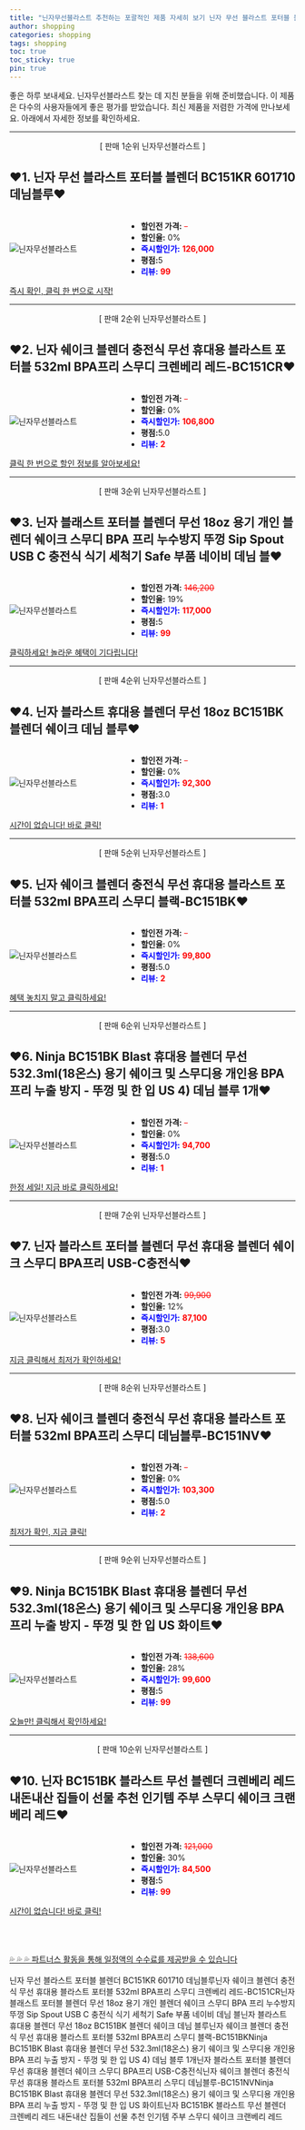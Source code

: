 ```yaml
---
title: "닌자무선블라스트 추천하는 포괄적인 제품 자세히 보기 닌자 무선 블라스트 포터블 블렌더"
author: shopping
categories: shopping
tags: shopping
toc: true
toc_sticky: true
pin: true
---
```

좋은 하루 보내세요. 닌자무선블라스트 찾는 데 지친 분들을 위해 준비했습니다. 이 제품은 다수의 사용자들에게 좋은 평가를 받았습니다. 최신 제품을 저렴한 가격에 만나보세요. 아래에서 자세한 정보를 확인하세요.

---
<p class="toplist" style="margin: 0 auto; display: block; width: fit-content;">[ 판매 1순위 닌자무선블라스트 ]</p>

<h2><strong>❤️1. 닌자 무선 블라스트 포터블 블렌더 BC151KR 601710 데님블루❤️</strong></h2>

<div style="display: flex; align-items: center;">
    <div style="flex: 0.4;">
        <img src="https://thumbnail6.coupangcdn.com/thumbnails/remote/230x230ex/image/vendor_inventory/e07d/5d11d151209a611c6c79a6dead11fb1502396bb0d110dd64a2d31c9861ac.jpg" alt="닌자무선블라스트" style="max-width: 100%;">
    </div>
    <div style="flex: 0.6; margin-left: 10px;">
        <ul>
            <li><strong>할인전 가격:</strong> <del style="color: red;">-</del></li>
            <li><strong>할인율:</strong> 0%</li>
            <li><span style='color:blue'><strong>즉시할인가:</strong></span> <span style='color:red'><strong>126,000</strong></span></li>
            <li><strong>평점:</strong>5</li>
            <li><span style='color:blue'><strong>리뷰:</strong></span> <span style='color:red'><strong>99</strong></span></li>
        </ul>
    </div>
</div>
<div class="center">
    <a href="https://William4Davisa.github.io?lptag=AF9450613&subid=githubio&pageKey=8143084839&traceid=V0-153&itemId=23142790386&vendorItemId=90406733324" class="myButton">
        즉시 확인, 클릭 한 번으로 시작!
    </a>
</div>


---
<p class="toplist" style="margin: 0 auto; display: block; width: fit-content;">[ 판매 2순위 닌자무선블라스트 ]</p>

<h2><strong>❤️2. 닌자 쉐이크 블렌더 충전식 무선 휴대용 블라스트 포터블 532ml BPA프리 스무디 크렌베리 레드-BC151CR❤️</strong></h2>

<div style="display: flex; align-items: center;">
    <div style="flex: 0.4;">
        <img src="https://thumbnail10.coupangcdn.com/thumbnails/remote/230x230ex/image/vendor_inventory/482d/f863279d49a9d330de4c5a632c0d3cfc952b143229185ddf4d47e5806f2d.png" alt="닌자무선블라스트" style="max-width: 100%;">
    </div>
    <div style="flex: 0.6; margin-left: 10px;">
        <ul>
            <li><strong>할인전 가격:</strong> <del style="color: red;">-</del></li>
            <li><strong>할인율:</strong> 0%</li>
            <li><span style='color:blue'><strong>즉시할인가:</strong></span> <span style='color:red'><strong>106,800</strong></span></li>
            <li><strong>평점:</strong>5.0</li>
            <li><span style='color:blue'><strong>리뷰:</strong></span> <span style='color:red'><strong>2</strong></span></li>
        </ul>
    </div>
</div>
<div class="center">
    <a href="https://William4Davisa.github.io?lptag=AF9450613&subid=githubio&pageKey=8180716631&traceid=V0-153&itemId=23387378444&vendorItemId=90417347827" class="myButton">
        클릭 한 번으로 할인 정보를 알아보세요!
    </a>
</div>


---
<p class="toplist" style="margin: 0 auto; display: block; width: fit-content;">[ 판매 3순위 닌자무선블라스트 ]</p>

<h2><strong>❤️3. 닌자 블래스트 포터블 블렌더 무선 18oz 용기 개인 블렌더 쉐이크 스무디 BPA 프리 누수방지 뚜껑 Sip Spout USB C 충전식 식기 세척기 Safe 부품 네이비 데님 블❤️</strong></h2>

<div style="display: flex; align-items: center;">
    <div style="flex: 0.4;">
        <img src="https://thumbnail10.coupangcdn.com/thumbnails/remote/230x230ex/image/vendor_inventory/2cf4/e73c63187b2114885cc3687be6d2976d103976556695e2d8e89759f683a9.jpg" alt="닌자무선블라스트" style="max-width: 100%;">
    </div>
    <div style="flex: 0.6; margin-left: 10px;">
        <ul>
            <li><strong>할인전 가격:</strong> <del style="color: red;">146,200</del></li>
            <li><strong>할인율:</strong> 19%</li>
            <li><span style='color:blue'><strong>즉시할인가:</strong></span> <span style='color:red'><strong>117,000</strong></span></li>
            <li><strong>평점:</strong>5</li>
            <li><span style='color:blue'><strong>리뷰:</strong></span> <span style='color:red'><strong>99</strong></span></li>
        </ul>
    </div>
</div>
<div class="center">
    <a href="https://William4Davisa.github.io?lptag=AF9450613&subid=githubio&pageKey=8215551091&traceid=V0-153&itemId=23596881076&vendorItemId=90775096424" class="myButton">
        클릭하세요! 놀라운 혜택이 기다립니다!
    </a>
</div>


---
<p class="toplist" style="margin: 0 auto; display: block; width: fit-content;">[ 판매 4순위 닌자무선블라스트 ]</p>

<h2><strong>❤️4. 닌자 블라스트 휴대용 블렌더 무선 18oz BC151BK 블렌더 쉐이크 데님 블루❤️</strong></h2>

<div style="display: flex; align-items: center;">
    <div style="flex: 0.4;">
        <img src="https://thumbnail9.coupangcdn.com/thumbnails/remote/230x230ex/image/vendor_inventory/7e34/d3b8a2620f12e88b05b491f35b0b37ecb5628d243d10f556c02ea80c66eb.jpg" alt="닌자무선블라스트" style="max-width: 100%;">
    </div>
    <div style="flex: 0.6; margin-left: 10px;">
        <ul>
            <li><strong>할인전 가격:</strong> <del style="color: red;">-</del></li>
            <li><strong>할인율:</strong> 0%</li>
            <li><span style='color:blue'><strong>즉시할인가:</strong></span> <span style='color:red'><strong>92,300</strong></span></li>
            <li><strong>평점:</strong>3.0</li>
            <li><span style='color:blue'><strong>리뷰:</strong></span> <span style='color:red'><strong>1</strong></span></li>
        </ul>
    </div>
</div>
<div class="center">
    <a href="https://William4Davisa.github.io?lptag=AF9450613&subid=githubio&pageKey=8017872709&traceid=V0-153&itemId=22395689674&vendorItemId=90432620054" class="myButton">
        시간이 없습니다! 바로 클릭!
    </a>
</div>


---
<p class="toplist" style="margin: 0 auto; display: block; width: fit-content;">[ 판매 5순위 닌자무선블라스트 ]</p>

<h2><strong>❤️5. 닌자 쉐이크 블렌더 충전식 무선 휴대용 블라스트 포터블 532ml BPA프리 스무디 블랙-BC151BK❤️</strong></h2>

<div style="display: flex; align-items: center;">
    <div style="flex: 0.4;">
        <img src="https://thumbnail10.coupangcdn.com/thumbnails/remote/230x230ex/image/vendor_inventory/482d/f863279d49a9d330de4c5a632c0d3cfc952b143229185ddf4d47e5806f2d.png" alt="닌자무선블라스트" style="max-width: 100%;">
    </div>
    <div style="flex: 0.6; margin-left: 10px;">
        <ul>
            <li><strong>할인전 가격:</strong> <del style="color: red;">-</del></li>
            <li><strong>할인율:</strong> 0%</li>
            <li><span style='color:blue'><strong>즉시할인가:</strong></span> <span style='color:red'><strong>99,800</strong></span></li>
            <li><strong>평점:</strong>5.0</li>
            <li><span style='color:blue'><strong>리뷰:</strong></span> <span style='color:red'><strong>2</strong></span></li>
        </ul>
    </div>
</div>
<div class="center">
    <a href="https://William4Davisa.github.io?lptag=AF9450613&subid=githubio&pageKey=8180716631&traceid=V0-153&itemId=23387378459&vendorItemId=90417347870" class="myButton">
        혜택 놓치지 말고 클릭하세요!
    </a>
</div>


---
<p class="toplist" style="margin: 0 auto; display: block; width: fit-content;">[ 판매 6순위 닌자무선블라스트 ]</p>

<h2><strong>❤️6. Ninja BC151BK Blast 휴대용 블렌더 무선 532.3ml(18온스) 용기 쉐이크 및 스무디용 개인용 BPA 프리 누출 방지 - 뚜껑 및 한 입 US 4) 데님 블루 1개❤️</strong></h2>

<div style="display: flex; align-items: center;">
    <div style="flex: 0.4;">
        <img src="https://thumbnail10.coupangcdn.com/thumbnails/remote/230x230ex/image/vendor_inventory/c405/a56b3b4ae1856045ed1209713f433deb812b1cc58d1a85079c751fc51252.jpg" alt="닌자무선블라스트" style="max-width: 100%;">
    </div>
    <div style="flex: 0.6; margin-left: 10px;">
        <ul>
            <li><strong>할인전 가격:</strong> <del style="color: red;">-</del></li>
            <li><strong>할인율:</strong> 0%</li>
            <li><span style='color:blue'><strong>즉시할인가:</strong></span> <span style='color:red'><strong>94,700</strong></span></li>
            <li><strong>평점:</strong>5.0</li>
            <li><span style='color:blue'><strong>리뷰:</strong></span> <span style='color:red'><strong>1</strong></span></li>
        </ul>
    </div>
</div>
<div class="center">
    <a href="https://William4Davisa.github.io?lptag=AF9450613&subid=githubio&pageKey=8092369523&traceid=V0-153&itemId=22861438562&vendorItemId=90210753026" class="myButton">
        한정 세일! 지금 바로 클릭하세요!
    </a>
</div>


---
<p class="toplist" style="margin: 0 auto; display: block; width: fit-content;">[ 판매 7순위 닌자무선블라스트 ]</p>

<h2><strong>❤️7. 닌자 블라스트 포터블 블렌더 무선 휴대용 블렌더 쉐이크 스무디 BPA프리 USB-C충전식❤️</strong></h2>

<div style="display: flex; align-items: center;">
    <div style="flex: 0.4;">
        <img src="https://thumbnail8.coupangcdn.com/thumbnails/remote/230x230ex/image/vendor_inventory/c2a9/11ee8261bf4b9e5dda80ffe20eeb2b68169d13271d968f0fe7acdd2c75fe.jpg" alt="닌자무선블라스트" style="max-width: 100%;">
    </div>
    <div style="flex: 0.6; margin-left: 10px;">
        <ul>
            <li><strong>할인전 가격:</strong> <del style="color: red;">99,900</del></li>
            <li><strong>할인율:</strong> 12%</li>
            <li><span style='color:blue'><strong>즉시할인가:</strong></span> <span style='color:red'><strong>87,100</strong></span></li>
            <li><strong>평점:</strong>3.0</li>
            <li><span style='color:blue'><strong>리뷰:</strong></span> <span style='color:red'><strong>5</strong></span></li>
        </ul>
    </div>
</div>
<div class="center">
    <a href="https://William4Davisa.github.io?lptag=AF9450613&subid=githubio&pageKey=7820773129&traceid=V0-153&itemId=21242941125&vendorItemId=90210908812" class="myButton">
        지금 클릭해서 최저가 확인하세요!
    </a>
</div>


---
<p class="toplist" style="margin: 0 auto; display: block; width: fit-content;">[ 판매 8순위 닌자무선블라스트 ]</p>

<h2><strong>❤️8. 닌자 쉐이크 블렌더 충전식 무선 휴대용 블라스트 포터블 532ml BPA프리 스무디 데님블루-BC151NV❤️</strong></h2>

<div style="display: flex; align-items: center;">
    <div style="flex: 0.4;">
        <img src="https://thumbnail10.coupangcdn.com/thumbnails/remote/230x230ex/image/vendor_inventory/482d/f863279d49a9d330de4c5a632c0d3cfc952b143229185ddf4d47e5806f2d.png" alt="닌자무선블라스트" style="max-width: 100%;">
    </div>
    <div style="flex: 0.6; margin-left: 10px;">
        <ul>
            <li><strong>할인전 가격:</strong> <del style="color: red;">-</del></li>
            <li><strong>할인율:</strong> 0%</li>
            <li><span style='color:blue'><strong>즉시할인가:</strong></span> <span style='color:red'><strong>103,300</strong></span></li>
            <li><strong>평점:</strong>5.0</li>
            <li><span style='color:blue'><strong>리뷰:</strong></span> <span style='color:red'><strong>2</strong></span></li>
        </ul>
    </div>
</div>
<div class="center">
    <a href="https://William4Davisa.github.io?lptag=AF9450613&subid=githubio&pageKey=8180716631&traceid=V0-153&itemId=23387378449&vendorItemId=90417347842" class="myButton">
        최저가 확인, 지금 클릭!
    </a>
</div>


---
<p class="toplist" style="margin: 0 auto; display: block; width: fit-content;">[ 판매 9순위 닌자무선블라스트 ]</p>

<h2><strong>❤️9. Ninja BC151BK Blast 휴대용 블렌더 무선 532.3ml(18온스) 용기 쉐이크 및 스무디용 개인용 BPA 프리 누출 방지 - 뚜껑 및 한 입 US 화이트❤️</strong></h2>

<div style="display: flex; align-items: center;">
    <div style="flex: 0.4;">
        <img src="https://thumbnail7.coupangcdn.com/thumbnails/remote/230x230ex/image/vendor_inventory/766b/41bb544bbf331d09c264b9b26e0e45dedd8dccd36196167e87329b31376e.jpg" alt="닌자무선블라스트" style="max-width: 100%;">
    </div>
    <div style="flex: 0.6; margin-left: 10px;">
        <ul>
            <li><strong>할인전 가격:</strong> <del style="color: red;">138,600</del></li>
            <li><strong>할인율:</strong> 28%</li>
            <li><span style='color:blue'><strong>즉시할인가:</strong></span> <span style='color:red'><strong>99,600</strong></span></li>
            <li><strong>평점:</strong>5</li>
            <li><span style='color:blue'><strong>리뷰:</strong></span> <span style='color:red'><strong>99</strong></span></li>
        </ul>
    </div>
</div>
<div class="center">
    <a href="https://William4Davisa.github.io?lptag=AF9450613&subid=githubio&pageKey=8090261957&traceid=V0-153&itemId=22847259121&vendorItemId=90410535765" class="myButton">
        오늘만! 클릭해서 확인하세요!
    </a>
</div>


---
<p class="toplist" style="margin: 0 auto; display: block; width: fit-content;">[ 판매 10순위 닌자무선블라스트 ]</p>

<h2><strong>❤️10. 닌자 BC151BK 블라스트 무선 블렌더 크렌베리 레드 내돈내산 집들이 선물 추천 인기템 주부 스무디 쉐이크 크랜베리 레드❤️</strong></h2>

<div style="display: flex; align-items: center;">
    <div style="flex: 0.4;">
        <img src="https://thumbnail8.coupangcdn.com/thumbnails/remote/230x230ex/image/vendor_inventory/ef92/c6a14fb837754fb1a53992f62e3fa330fa362d1e53e3caac998f0f504559.png" alt="닌자무선블라스트" style="max-width: 100%;">
    </div>
    <div style="flex: 0.6; margin-left: 10px;">
        <ul>
            <li><strong>할인전 가격:</strong> <del style="color: red;">121,000</del></li>
            <li><strong>할인율:</strong> 30%</li>
            <li><span style='color:blue'><strong>즉시할인가:</strong></span> <span style='color:red'><strong>84,500</strong></span></li>
            <li><strong>평점:</strong>5</li>
            <li><span style='color:blue'><strong>리뷰:</strong></span> <span style='color:red'><strong>99</strong></span></li>
        </ul>
    </div>
</div>
<div class="center">
    <a href="https://William4Davisa.github.io?lptag=AF9450613&subid=githubio&pageKey=8154853508&traceid=V0-153&itemId=23224848019&vendorItemId=90690934413" class="myButton">
        시간이 없습니다! 바로 클릭!
    </a>
</div>

<br><br><br>[💦 💦 💦 파트너스 활동을 통해 일정액의 수수료를 제공받을 수 있습니다](https://link.coupang.com/a/bcpT2c)<br><br>닌자 무선 블라스트 포터블 블렌더 BC151KR 601710 데님블루닌자 쉐이크 블렌더 충전식 무선 휴대용 블라스트 포터블 532ml BPA프리 스무디 크렌베리 레드-BC151CR닌자 블래스트 포터블 블렌더 무선 18oz 용기 개인 블렌더 쉐이크 스무디 BPA 프리 누수방지 뚜껑 Sip Spout USB C 충전식 식기 세척기 Safe 부품 네이비 데님 블닌자 블라스트 휴대용 블렌더 무선 18oz BC151BK 블렌더 쉐이크 데님 블루닌자 쉐이크 블렌더 충전식 무선 휴대용 블라스트 포터블 532ml BPA프리 스무디 블랙-BC151BKNinja BC151BK Blast 휴대용 블렌더 무선 532.3ml(18온스) 용기 쉐이크 및 스무디용 개인용 BPA 프리 누출 방지 - 뚜껑 및 한 입 US 4) 데님 블루 1개닌자 블라스트 포터블 블렌더 무선 휴대용 블렌더 쉐이크 스무디 BPA프리 USB-C충전식닌자 쉐이크 블렌더 충전식 무선 휴대용 블라스트 포터블 532ml BPA프리 스무디 데님블루-BC151NVNinja BC151BK Blast 휴대용 블렌더 무선 532.3ml(18온스) 용기 쉐이크 및 스무디용 개인용 BPA 프리 누출 방지 - 뚜껑 및 한 입 US 화이트닌자 BC151BK 블라스트 무선 블렌더 크렌베리 레드 내돈내산 집들이 선물 추천 인기템 주부 스무디 쉐이크 크랜베리 레드